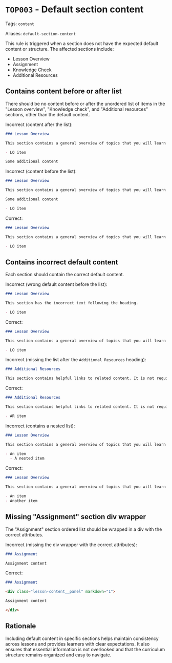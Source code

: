# `TOP003` - Default section content

Tags: `content`

Aliases: `default-section-content`

This rule is triggered when a section does not have the expected default content or structure. The affected sections include:

- Lesson Overview
- Assignment
- Knowledge Check
- Additional Resources

## Contains content before or after list

There should be no content before or after the unordered list of items in the "Lesson overview", "Knowledge check", and "Additional resources" sections, other than the default content.

Incorrect (content after the list):

```markdown
### Lesson Overview

This section contains a general overview of topics that you will learn in this lesson.

- LO item

Some additional content
```

Incorrect (content before the list):

```markdown
### Lesson Overview

This section contains a general overview of topics that you will learn in this lesson.

Some additional content

- LO item
```

Correct:

```markdown
### Lesson Overview

This section contains a general overview of topics that you will learn in this lesson.

- LO item
```

## Contains incorrect default content

Each section should contain the correct default content.

Incorrect (wrong default content before the list):

```markdown
### Lesson Overview

This section has the incorrect text following the heading.

- LO item
```

Correct:

```markdown
### Lesson Overview

This section contains a general overview of topics that you will learn in this lesson.

- LO item
```

Incorrect (missing the list after the `Additional Resources` heading):

```markdown
### Additional Resources

This section contains helpful links to related content. It is not required, so consider it supplemental.
```

Correct:

```markdown
### Additional Resources

This section contains helpful links to related content. It is not required, so consider it supplemental.

- AR item
```

Incorrect (contains a nested list):

```markdown
### Lesson Overview

This section contains a general overview of topics that you will learn in this lesson.

- An item
  - A nested item
```

Correct:

```markdown
### Lesson Overview

This section contains a general overview of topics that you will learn in this lesson.

- An item
- Another item
```

## Missing "Assignment" section div wrapper

The "Assignment" section ordered list should be wrapped in a div with the correct attributes.

Incorrect (missing the div wrapper with the correct attributes):

```markdown
### Assignment

Assignment content

```

Correct:

```markdown
### Assignment

<div class="lesson-content__panel" markdown="1">

Assignment content

</div>
```

## Rationale

Including default content in specific sections helps maintain consistency across lessons and provides learners with clear expectations. It also ensures that essential information is not overlooked and that the curriculum structure remains organized and easy to navigate.
